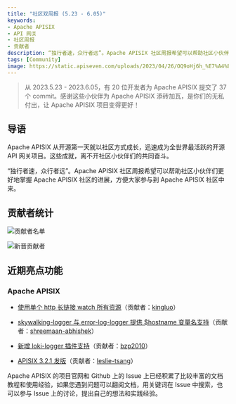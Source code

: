 ```yaml
---
title: "社区双周报 (5.23 - 6.05)"
keywords: 
- Apache APISIX
- API 网关
- 社区周报
- 贡献者
description: “独行者速，众行者远”。Apache APISIX 社区周报希望可以帮助社区小伙伴们更好地掌握 Apache APISIX 社区的进展，方便大家参与到 Apache APISIX 社区中来。
tags: [Community]
image: https://static.apiseven.com/uploads/2023/04/26/OQ9oHj6h_%E7%A4%BE%E5%8C%BA%E5%8F%8C%E5%91%A8%E6%8A%A5-%E5%85%AC%E4%BC%97%E5%8F%B7%E5%A4%B4%E5%9B%BE20230426.png
---
```


> 从 2023.5.23 - 2023.6.05，有 20 位开发者为 Apache APISIX 提交了 37 个 commit。感谢这些小伙伴为 Apache APISIX 添砖加瓦，是你们的无私付出，让 Apache APISIX 项目变得更好！
<!--truncate-->

## 导语

Apache APISIX 从开源第一天就以社区方式成长，迅速成为全世界最活跃的开源 API 网关项目。这些成就，离不开社区小伙伴们的共同奋斗。

“独行者速，众行者远”。Apache APISIX 社区周报希望可以帮助社区小伙伴们更好地掌握 Apache APISIX 社区的进展，方便大家参与到 Apache APISIX 社区中来。

## 贡献者统计

![贡献者名单](https://security.feishu.cn/link/safety?target=https%3A%2F%2Fstatic.apiseven.com%2Fuploads%2F2023%2F06%2F08%2FG1yIQjyj_%25E6%2589%2580%25E6%259C%2589%25E8%25B4%25A1%25E7%258C%25AE%25E8%2580%2585%25E6%25B5%25B7%25E6%258A%25A5.png&scene=ccm&logParams=%7B%22location%22%3A%22ccm_default%22%7D&lang=zh-CN)

![新晋贡献者](https://static.apiseven.com/uploads/2023/06/08/MOxcew0f_%E6%96%B0%E6%99%8B%E8%B4%A1%E7%8C%AE%E8%80%85%E6%B5%B7%E6%8A%A5.png)

## 近期亮点功能

### Apache APISIX

- [使用单个 http 长链接 watch 所有资源](https://github.com/apache/apisix/pull/9456)（贡献者：[kingluo](https://github.com/kingluo)）

- [skywalking-logger 与 error-log-logger 提供 $hostname 变量名支持](https://github.com/apache/apisix/pull/9401)（贡献者：[shreemaan-abhishek](https://github.com/shreemaan-abhishek)）

- [新增 loki-logger 插件支持](https://github.com/apache/apisix/pull/9399)（贡献者：[bzp2010](https://github.com/bzp2010)）

- [APISIX 3.2.1 发版](https://github.com/apache/apisix/pull/9560)（贡献者：[leslie-tsang](https://github.com/leslie-tsang)）

Apache APISIX 的项目官网和 Github 上的 Issue 上已经积累了比较丰富的文档教程和使用经验，如果您遇到问题可以翻阅文档，用关键词在 Issue 中搜索，也可以参与 Issue 上的讨论，提出自己的想法和实践经验。
